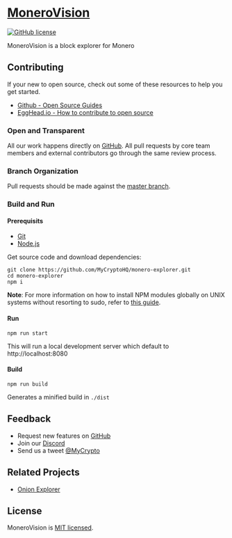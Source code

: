 # [MoneroVision](https://mycryptohq.github.io/monero-explorer/#/)

[![GitHub license](https://img.shields.io/badge/license-MIT-blue.svg)](./LICENSE)

MoneroVision is a block explorer for Monero

## Contributing

If your new to open source, check out some of these resources to help you get started.

* [Github - Open Source Guides ](https://opensource.guide)
* [EggHead.io - How to contribute to open source](https://egghead.io/courses/how-to-contribute-to-an-open-source-project-on-github?utm_content=buffer1fee7&utm_medium=social&utm_source=twitter.com&utm_campaign=buffer)

### Open and Transparent

All our work happens directly on [GitHub](https://github.com/MyCryptoHQ/monero-explorer). All pull requests by core team members and external contributors go through the same review process.

### Branch Organization

Pull requests should be made against the [master branch](https://github.com/MyCryptoHQ/monero-explorer/tree/master).

### Build and Run

#### Prerequisits

* [Git](https://git-scm.com/)
* [Node.js](https://nodejs.org/en/)

Get source code and download dependencies:

```
git clone https://github.com/MyCryptoHQ/monero-explorer.git
cd monero-explorer
npm i
```

**Note**: For more information on how to install NPM modules globally on UNIX systems without resorting to sudo, refer to [this guide](http://www.johnpapa.net/how-to-use-npm-global-without-sudo-on-osx/).

#### Run

`npm run start`

This will run a local development server which default to http://localhost:8080

#### Build

`npm run build`

Generates a minified build in `./dist`

## Feedback

* Request new features on [GitHub](https://github.com/MyCryptoHQ/monero-explorer/issues?q=is%3Aissue+is%3Aopen+sort%3Aupdated-desc)
* Join our [Discord](https://discord.gg/hGV8C5c)
* Send us a tweet [@MyCrypto](https://twitter.com/mycrypto?lang=en)

## Related Projects

* [Onion Explorer](https://github.com/moneroexamples/onion-monero-blockchain-explorer)

## License

MoneroVision is [MIT licensed](./LICENSE).
